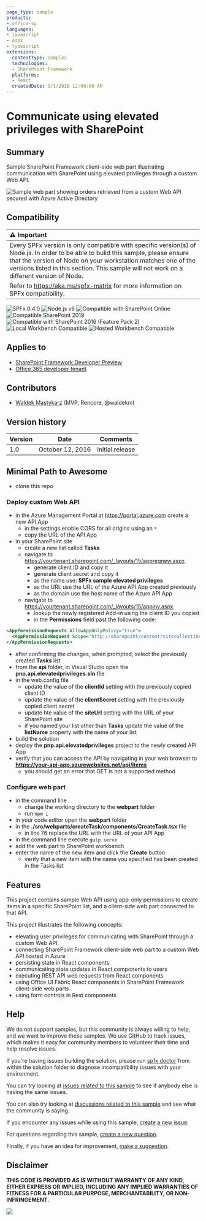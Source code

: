 ```yaml
---
page_type: sample
products:
- office-sp
languages:
- javascript
- aspx
- typescript
extensions:
  contentType: samples
  technologies:
  - SharePoint Framework
  platforms:
  - React
  createdDate: 1/1/2016 12:00:00 AM
---
```

# Communicate using elevated privileges with SharePoint

## Summary

Sample SharePoint Framework client-side web part illustrating communication with SharePoint using elevated privileges through a custom Web API.

![Sample web part showing orders retrieved from a custom Web API secured with Azure Active Directory](./assets/preview.png)


## Compatibility

| :warning: Important          |
|:---------------------------|
| Every SPFx version is only compatible with specific version(s) of Node.js. In order to be able to build this sample, please ensure that the version of Node on your workstation matches one of the versions listed in this section. This sample will not work on a different version of Node.|
|Refer to <https://aka.ms/spfx-matrix> for more information on SPFx compatibility.   |

![SPFx 0.4.0](https://img.shields.io/badge/SPFx-0.4.0-orange.svg)
![Node.js v6](https://img.shields.io/badge/Node.js-v6-green.svg) 
![Compatible with SharePoint Online](https://img.shields.io/badge/SharePoint%20Online-Compatible-green.svg)
![Compatible SharePoint 2019](https://img.shields.io/badge/SharePoint%20Server%202019-Compatible-green.svg)
![Compatible with SharePoint 2016 (Feature Pack 2)](https://img.shields.io/badge/SharePoint%20Server%202016%20(Feature%20Pack%202)-Compatible-green.svg)
![Local Workbench Compatible](https://img.shields.io/badge/Local%20Workbench-Compatible-green.svg)
![Hosted Workbench Compatible](https://img.shields.io/badge/Hosted%20Workbench-Compatible-green.svg)


## Applies to

* [SharePoint Framework Developer Preview](https://learn.microsoft.com/sharepoint/dev/spfx/sharepoint-framework-overview)
* [Office 365 developer tenant](https://learn.microsoft.com/sharepoint/dev/spfx/set-up-your-developer-tenant)

## Contributors

* [Waldek Mastykarz](https://github.com/waldekmastykarz) (MVP, Rencore, @waldekm)

## Version history

Version|Date|Comments
-------|----|--------
1.0|October 12, 2016|Initial release

## Minimal Path to Awesome

- clone this repo

### Deploy custom Web API

- in the Azure Management Portal at https://portal.azure.com create a new API App
  - in the settings enable CORS for all origins using an `*`
  - copy the URL of the API App
- in your SharePoint site
  - create a new list called **Tasks**
  - navigate to https://yourtenant.sharepoint.com/_layouts/15/appregnew.aspx
    - generate client ID and copy it
    - generate client secret and copy it
    - as the name use: **SPFx sample elevated privileges**
    - as the URL use the URL of the Azure API App created previously
    - as the domain use the host name of the Azure API App
  - navigate to https://yourtenant.sharepoint.com/_layouts/15/appinv.aspx
    - lookup the newly registered Add-in using the client ID you copied
    - in the **Permissions** field past the following code:

```xml
<AppPermissionRequests AllowAppOnlyPolicy="true">
  <AppPermissionRequest Scope="http://sharepoint/content/sitecollection/web/list" Right="Write" />
</AppPermissionRequests>
```

- after confirming the changes, when prompted, select the previously created **Tasks** list 
- from the **api** folder, in Visual Studio open the **pnp.api.elevatedprivileges.sln** file
- in the web.config file
  - update the value of the **clientId** setting with the previously copied client ID
  - update the value of the **clientSecret** setting with the previously copied client secret
  - update hte value of the **siteUrl** setting with the URL of your SharePoint site
  - if you named your list other than **Tasks** update the value of the **listName** property with the name of your list
- build the solution
- deploy the **pnp.api.elevatedprivileges** project to the newly created API App
- verify that you can access the API by navigating in your web browser to **https://your-api-app.azurewebsites.net/api/items**
  - you should get an error that GET is not a supported method

### Configure web part

- in the command line
  - change the working directory to the **webpart** folder
  - run `npm i`
- in your code editor open the **webpart** folder
- in the **./src/webparts/createTask/components/CreateTask.tsx** file
  - in line 76 replace the URL with the URL of your API App
- in the command line execute `gulp serve`
- add the web part to SharePoint workbench
- enter the name of the new item and click the **Create** button
  - verify that a new item with the name you specified has been created in the Tasks list

## Features

This project contains sample Web API using app-only permissions to create items in a specific SharePoint list, and a client-side web part connected to that API.

This project illustrates the following concepts:
- elevating user privileges for communicating with SharePoint through a custom Web API
- connecting SharePoint Framework client-side web part to a custom Web API hosted in Azure
- persisting state in React components
- communicating state updates in React components to users
- executing REST API web requests from React components
- using Office UI Fabric React components in SharePoint Framework client-side web parts
- using form controls in Rest components

## Help

We do not support samples, but this community is always willing to help, and we want to improve these samples. We use GitHub to track issues, which makes it easy for  community members to volunteer their time and help resolve issues.

If you're having issues building the solution, please run [spfx doctor](https://pnp.github.io/cli-microsoft365/cmd/spfx/spfx-doctor/) from within the solution folder to diagnose incompatibility issues with your environment.

You can try looking at [issues related to this sample](https://github.com/pnp/sp-dev-fx-webparts/issues?q=label%3A%22sample%3A%20react-sp-elevatedprivileges%22) to see if anybody else is having the same issues.

You can also try looking at [discussions related to this sample](https://github.com/pnp/sp-dev-fx-webparts/discussions?discussions_q=react-sp-elevatedprivileges) and see what the community is saying.

If you encounter any issues while using this sample, [create a new issue](https://github.com/pnp/sp-dev-fx-webparts/issues/new?assignees=&labels=Needs%3A+Triage+%3Amag%3A%2Ctype%3Abug-suspected%2Csample%3A%20react-sp-elevatedprivileges&template=bug-report.yml&sample=react-sp-elevatedprivileges&authors=@waldekmastykarz&title=react-sp-elevatedprivileges%20-%20).

For questions regarding this sample, [create a new question](https://github.com/pnp/sp-dev-fx-webparts/issues/new?assignees=&labels=Needs%3A+Triage+%3Amag%3A%2Ctype%3Aquestion%2Csample%3A%20react-sp-elevatedprivileges&template=question.yml&sample=react-sp-elevatedprivileges&authors=@waldekmastykarz&title=react-sp-elevatedprivileges%20-%20).

Finally, if you have an idea for improvement, [make a suggestion](https://github.com/pnp/sp-dev-fx-webparts/issues/new?assignees=&labels=Needs%3A+Triage+%3Amag%3A%2Ctype%3Aenhancement%2Csample%3A%20react-sp-elevatedprivileges&template=suggestion.yml&sample=react-sp-elevatedprivileges&authors=@waldekmastykarz&title=react-sp-elevatedprivileges%20-%20).


## Disclaimer

**THIS CODE IS PROVIDED *AS IS* WITHOUT WARRANTY OF ANY KIND, EITHER EXPRESS OR IMPLIED, INCLUDING ANY IMPLIED WARRANTIES OF FITNESS FOR A PARTICULAR PURPOSE, MERCHANTABILITY, OR NON-INFRINGEMENT.**

<img src="https://pnptelemetry.azurewebsites.net/sp-dev-fx-webparts/samples/react-sp-elevatedprivileges" />